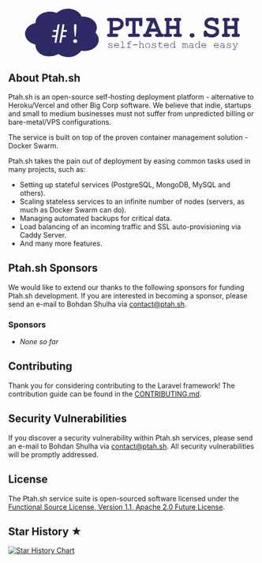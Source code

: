 <p align="center"><a href="https://ptah.sh" target="_blank"><svg width="435.54727" viewBox="0 0 326.66045 73.612935" height="98.150581" preserveAspectRatio="xMidYMid" id="svg96" xmlns="http://www.w3.org/2000/svg" class="mb-8" xmlns:svg="http://www.w3.org/2000/svg"><defs id="defs3"><clipPath id="abc55ae4a8"><path d="M 0.25,5.222656 H 112.67969 V 78.835938 H 0.25 Z m 0,0" clip-rule="nonzero" id="path2"></path></clipPath><clipPath id="3575eb23c2"><path d="m 63.9375,5.222656 c 1.230469,0 2.46875,0 3.695312,0 9.792969,1.230469 15.910157,5.324219 18.695313,12.019532 16.320315,-0.890626 28.187505,11.769531 20.957035,24.199218 2.40625,2.609375 4.41015,5.53125 5.13672,9.453125 0,1.121094 0,2.242188 0,3.363281 -2.16016,9.980469 -11.45313,16.722657 -26.707036,14.90625 -3.921875,5.125 -10.90625,10.257813 -21.773438,9.617188 -5.617187,-0.335938 -9.523437,-2.285156 -12.945312,-4.652344 -3.605469,1.96875 -7.507813,3.511719 -13.148438,3.527344 C 24.804688,77.6875 16.078125,70.105469 15.863281,59.710938 7.476562,57.277344 1.796875,52.738281 0.25,44.96875 c 0,-1.125 0,-2.25 0,-3.367188 C 1.957031,33.902344 7.328125,29.066406 16.273438,27.019531 15.734375,14.03125 33.625,5.917969 48.324219,11.636719 51.820312,8.808594 56.773438,5.722656 63.9375,5.222656 Z m 0,0" clip-rule="nonzero" id="path3"></path></clipPath></defs><g clip-path="url(#abc55ae4a8)" id="g6" style="fill: rgb(46, 42, 104); fill-opacity: 1;" transform="translate(-0.25048828,-5.2226563)"><g clip-path="url(#3575eb23c2)" id="g5" style="fill: rgb(46, 42, 104); fill-opacity: 1;"><path id="path5" style="display: inline; fill: rgb(46, 42, 104); fill-opacity: 1;" d="M 0.25048828,5.2221679 V 78.836425 H 112.39453 V 5.2221679 Z M 49.895508,29.094726 h 2.90625 l -4.905762,27.890625 h -2.922363 l 1.516113,-8.625 h -5.266113 v -2.641113 h 5.749511 l 0.922852,-5.358398 h -5.235352 v -2.625 h 5.71875 z m 7.343261,0 h 2.922363 l -1.516113,8.641114 h 5.266113 v 2.625 h -5.749511 l -0.922852,5.358398 h 5.235352 v 2.641113 h -5.704102 l -1.530762,8.625 h -2.906249 z m 17.541504,0 h 3.515625 v 8.109375 l -1.125,10.469239 H 75.88916 L 74.780273,37.204101 Z m 1.749023,22.734375 c 1.093749,0 1.859376,0.229981 2.296875,0.687012 0.4375,0.449219 0.65625,1.024415 0.65625,1.719727 v 0.717773 c 0,0.687499 -0.21875,1.262696 -0.65625,1.719727 -0.437499,0.445311 -1.203126,0.670898 -2.296875,0.670898 -1.093748,0 -1.859375,-0.225587 -2.296875,-0.670898 -0.437499,-0.457031 -0.65625,-1.032228 -0.65625,-1.719727 V 54.23584 c 0,-0.695312 0.218751,-1.270508 0.65625,-1.719727 0.4375,-0.457031 1.203127,-0.687012 2.296875,-0.687012 z"></path></g></g><g fill="#2e2a68" fill-opacity="1" id="g9" transform="translate(-0.25048828,-5.2226563)"><g transform="translate(121.81982,48.254532)" id="g8"><g id="g7"><path d="m 28.375,-19.65625 c 0,1.667969 -0.476562,3.246094 -1.421875,4.734375 -0.949219,1.492187 -2.304687,2.695313 -4.0625,3.609375 -1.761719,0.90625 -3.789063,1.359375 -6.078125,1.359375 H 11.953125 V -4.90625 H 17.5 c 0.882812,0 1.550781,0.246094 2,0.734375 0.457031,0.492187 0.6875,1.0625 0.6875,1.71875 0,0.554687 -0.214844,1.101563 -0.640625,1.640625 C 19.128906,-0.269531 18.476562,0 17.59375,0 H 5.640625 C 4.753906,0 4.097656,-0.25 3.671875,-0.75 3.242188,-1.257812 3.03125,-1.828125 3.03125,-2.453125 c 0,-0.613281 0.210938,-1.175781 0.640625,-1.6875 C 4.097656,-4.648438 4.738281,-4.90625 5.59375,-4.90625 H 7.0625 v -19.203125 h -1.375 c -0.886719,0 -1.554688,-0.242187 -2,-0.734375 -0.4375,-0.5 -0.65625,-1.085938 -0.65625,-1.765625 0,-0.59375 0.203125,-1.140625 0.609375,-1.640625 0.414063,-0.507812 1.097656,-0.765625 2.046875,-0.765625 h 12.109375 c 1.863281,0 3.601563,0.375 5.21875,1.125 1.613281,0.75 2.910156,1.828125 3.890625,3.234375 0.976562,1.40625 1.46875,3.074219 1.46875,5 z m -4.890625,-0.140625 c 0,-1.34375 -0.574219,-2.394531 -1.71875,-3.15625 -1.148437,-0.769531 -2.46875,-1.15625 -3.96875,-1.15625 h -5.84375 v 9.25 h 4.71875 c 1.789063,0 3.375,-0.445313 4.75,-1.34375 1.375,-0.894531 2.0625,-2.09375 2.0625,-3.59375 z m 0,0" id="path6"></path></g></g></g><g fill="#2e2a68" fill-opacity="1" id="g12" transform="translate(-0.25048828,-5.2226563)"><g transform="translate(151.22303,48.254532)" id="g11"><g id="g10"><path d="m 27.34375,-19.109375 c 0,1.179687 -0.273438,1.964844 -0.8125,2.359375 -0.53125,0.386719 -1.074219,0.578125 -1.625,0.578125 -0.429688,0 -0.824219,-0.101563 -1.1875,-0.3125 -0.355469,-0.21875 -0.632812,-0.488281 -0.828125,-0.8125 l -0.04687,-0.04687 c -0.261719,-0.363281 -0.390625,-0.988281 -0.390625,-1.875 v -4.890625 h -5.34375 v 19.20312 h 3.53125 c 0.875,0 1.507813,0.117188 1.90625,0.34375 l 0.04687,0.046875 c 0.195312,0.136719 0.425781,0.402344 0.6875,0.796875 0.257812,0.386719 0.390625,0.808594 0.390625,1.265625 0,0.59375 -0.203125,1.152344 -0.609375,1.671875 C 22.65625,-0.257812 21.878906,0 20.734375,0 H 8.625 C 7.476562,0 6.691406,-0.242188 6.265625,-0.734375 c -0.417969,-0.488281 -0.625,-1.0625 -0.625,-1.71875 0,-0.613281 0.203125,-1.175781 0.609375,-1.6875 0.40625,-0.507813 1.179688,-0.765625 2.328125,-0.765625 h 3.625 v -19.203125 h -5.34375 v 4.890625 c 0,0.886719 -0.117187,1.527344 -0.34375,1.921875 L 6.46875,-17.25 c -0.125,0.199219 -0.386719,0.429688 -0.78125,0.6875 -0.398438,0.261719 -0.824219,0.390625 -1.28125,0.390625 -0.585938,0 -1.140625,-0.203125 -1.671875,-0.609375 -0.523437,-0.414062 -0.78125,-1.210938 -0.78125,-2.390625 v -9.84375 H 27.34375 Z m 0,0" id="path9"></path></g></g></g><g fill="#2e2a68" fill-opacity="1" id="g15" transform="translate(-0.25048828,-5.2226563)"><g transform="translate(180.62623,48.254532)" id="g14"><g id="g13"><path d="m 27.25,-4.90625 h 0.546875 c 1.007813,0 1.734375,0.246094 2.171875,0.734375 0.445312,0.492187 0.671875,1.0625 0.671875,1.71875 0,0.523437 -0.199219,1.0625 -0.59375,1.625 C 29.648438,-0.273438 28.976562,0 28.03125,0 H 20.1875 C 19.207031,0 18.515625,-0.269531 18.109375,-0.8125 17.703125,-1.351562 17.5,-1.898438 17.5,-2.453125 c 0,-0.519531 0.1875,-1.054687 0.5625,-1.609375 0.375,-0.5625 1.082031,-0.84375 2.125,-0.84375 h 1.765625 L 20.78125,-7.890625 H 8.875 L 7.703125,-4.90625 H 9.5625 c 0.6875,0 1.289062,0.210938 1.8125,0.625 0.519531,0.40625 0.78125,1.015625 0.78125,1.828125 0,0.523437 -0.199219,1.0625 -0.59375,1.625 C 11.175781,-0.273438 10.523438,0 9.609375,0 H 1.5625 c -0.875,0 -1.515625,-0.25 -1.921875,-0.75 -0.414063,-0.507812 -0.625,-1.078125 -0.625,-1.703125 0,-0.8125 0.265625,-1.421875 0.796875,-1.828125 0.519531,-0.414062 1.101562,-0.625 1.75,-0.625 h 0.84375 l 7.6875,-19.203125 h -3.8125 c -0.792969,0 -1.433594,-0.21875 -1.921875,-0.65625 C 3.867188,-25.210938 3.625,-25.8125 3.625,-26.5625 c 0,-0.5625 0.203125,-1.109375 0.609375,-1.640625 0.414063,-0.539063 1.097656,-0.8125 2.046875,-0.8125 H 17.5 Z m -16.421875,-7.890625 h 7.9375 L 14.796875,-22.5 Z m 0,0" id="path12"></path></g></g></g><g fill="#2e2a68" fill-opacity="1" id="g18" transform="translate(-0.25048828,-5.2226563)"><g transform="translate(210.02944,48.254532)" id="g17"><g id="g16"><path d="m 13.71875,-26.5625 c 0,0.585938 -0.214844,1.140625 -0.640625,1.671875 -0.417969,0.523437 -1.101563,0.78125 -2.046875,0.78125 H 9.703125 v 7.203125 H 20.1875 v -7.203125 h -1.421875 c -0.980469,0 -1.667969,-0.285156 -2.0625,-0.859375 -0.386719,-0.570312 -0.578125,-1.101562 -0.578125,-1.59375 0,-0.5625 0.191406,-1.109375 0.578125,-1.640625 0.394531,-0.539063 1.066406,-0.8125 2.015625,-0.8125 H 25 c 0.882812,0 1.550781,0.246094 2,0.734375 0.457031,0.492188 0.6875,1.0625 0.6875,1.71875 0,0.6875 -0.21875,1.25 -0.65625,1.6875 -0.4375,0.4375 -1.085938,0.695312 -1.9375,0.765625 V -4.90625 h 0.9375 c 0.78125,0 1.414062,0.226562 1.90625,0.671875 0.488281,0.4375 0.734375,1.03125 0.734375,1.78125 0,0.554687 -0.199219,1.101563 -0.59375,1.640625 C 27.691406,-0.269531 27.054688,0 26.171875,0 h -7.40625 c -0.949219,0 -1.625,-0.269531 -2.03125,-0.8125 C 16.328125,-1.351562 16.125,-1.898438 16.125,-2.453125 c 0,-0.8125 0.257812,-1.421875 0.78125,-1.828125 0.519531,-0.414062 1.125,-0.625 1.8125,-0.625 h 1.46875 v -7.109375 H 9.703125 v 7.109375 h 1.328125 c 0.914062,0 1.59375,0.246094 2.03125,0.734375 0.4375,0.492187 0.65625,1.0625 0.65625,1.71875 0,0.523437 -0.203125,1.0625 -0.609375,1.625 C 12.703125,-0.273438 12.039062,0 11.125,0 h -7.25 c -0.855469,0 -1.523438,-0.234375 -2,-0.703125 -0.46875,-0.476563 -0.703125,-1.0625 -0.703125,-1.75 0,-0.71875 0.242187,-1.304687 0.734375,-1.765625 0.488281,-0.457031 1.113281,-0.6875 1.875,-0.6875 H 4.796875 V -24.109375 C 3.066406,-24.304688 2.203125,-25.125 2.203125,-26.5625 c 0,-0.59375 0.203125,-1.148438 0.609375,-1.671875 0.414062,-0.519531 1.097656,-0.78125 2.046875,-0.78125 h 6.125 c 0.84375,0 1.507813,0.226563 2,0.671875 0.488281,0.4375 0.734375,1.03125 0.734375,1.78125 z m 0,0" id="path15"></path></g></g></g><g fill="#2e2a68" fill-opacity="1" id="g21" transform="translate(-0.25048828,-5.2226563)"><g transform="translate(239.43265,48.254532)" id="g20"><g id="g19"><path d="m 14.859375,-5.734375 c 2.25,0 3.472656,1.09375 3.671875,3.28125 -0.105469,1.054687 -0.445312,1.855469 -1.015625,2.40625 -0.5625,0.550781 -1.449219,0.828125 -2.65625,0.828125 -1.117187,0 -2.011719,-0.292969 -2.6875,-0.875 -0.667969,-0.59375 -1,-1.378906 -1,-2.359375 0,-1.007813 0.332031,-1.804687 1,-2.390625 0.675781,-0.59375 1.570313,-0.890625 2.6875,-0.890625 z m 0,0" id="path18"></path></g></g></g><g fill="#2e2a68" fill-opacity="1" id="g24" transform="translate(-0.25048828,-5.2226563)"><g transform="translate(268.83586,48.254532)" id="g23"><g id="g22"><path d="m 14.703125,-29.75 c 2.519531,0 4.660156,0.574219 6.421875,1.71875 0.394531,-0.363281 0.722656,-0.609375 0.984375,-0.734375 0.257813,-0.132813 0.566406,-0.203125 0.921875,-0.203125 0.65625,0 1.226562,0.214844 1.71875,0.640625 0.488281,0.429687 0.734375,1.0625 0.734375,1.90625 v 4.703125 c 0,0.59375 -0.03125,1.015625 -0.09375,1.265625 -0.0625,0.242187 -0.179687,0.460937 -0.34375,0.65625 -0.523437,0.6875 -1.171875,1.03125 -1.953125,1.03125 -0.65625,0 -1.214844,-0.203125 -1.671875,-0.609375 -0.460937,-0.414062 -0.703125,-0.953125 -0.734375,-1.609375 -0.199219,-1.269531 -0.882812,-2.226563 -2.046875,-2.875 -1.15625,-0.65625 -2.453125,-0.984375 -3.890625,-0.984375 -1.5625,0 -2.914062,0.375 -4.046875,1.125 -1.125,0.75 -1.6875,1.648438 -1.6875,2.6875 0,1.835938 1.472656,3.042969 4.421875,3.625 l 1.90625,0.390625 c 2.25,0.460937 4.078125,0.917969 5.484375,1.375 1.40625,0.460937 2.710937,1.304687 3.921875,2.53125 1.207031,1.21875 1.8125,2.945313 1.8125,5.171875 0,1.960938 -0.574219,3.59375 -1.71875,4.90625 -1.136719,1.304688 -2.574219,2.257812 -4.3125,2.859375 -1.730469,0.601563 -3.460938,0.90625 -5.1875,0.90625 -2.75,0 -5.320312,-0.6523438 -7.703125,-1.953125 C 7.285156,-0.800781 6.96875,-0.5 6.6875,-0.3125 6.414062,-0.132812 6.066406,-0.046875 5.640625,-0.046875 5.046875,-0.046875 4.476562,-0.25 3.9375,-0.65625 3.40625,-1.070312 3.140625,-1.753906 3.140625,-2.703125 V -7.25 c 0,-0.945312 0.265625,-1.625 0.796875,-2.03125 0.539062,-0.414062 1.109375,-0.625 1.703125,-0.625 0.78125,0 1.347656,0.226562 1.703125,0.671875 0.363281,0.4375 0.578125,0.902344 0.640625,1.390625 0.132813,0.78125 0.601563,1.453125 1.40625,2.015625 0.800781,0.554687 1.722656,0.96875 2.765625,1.25 1.039062,0.273437 1.972656,0.40625 2.796875,0.40625 0.84375,0 1.785156,-0.128906 2.828125,-0.390625 1.050781,-0.257812 1.960938,-0.679688 2.734375,-1.265625 0.769531,-0.59375 1.15625,-1.328125 1.15625,-2.203125 0,-0.914062 -0.382813,-1.644531 -1.140625,-2.1875 -0.75,-0.539062 -1.609375,-0.929688 -2.578125,-1.171875 -0.960937,-0.25 -2.257813,-0.503906 -3.890625,-0.765625 -3.136719,-0.519531 -5.578125,-1.503906 -7.328125,-2.953125 -1.742187,-1.457031 -2.609375,-3.394531 -2.609375,-5.8125 0,-1.601563 0.460938,-3.082031 1.390625,-4.4375 0.925781,-1.363281 2.195313,-2.4375 3.8125,-3.21875 1.625,-0.78125 3.414063,-1.171875 5.375,-1.171875 z m 0,0" id="path21"></path></g></g></g><g fill="#2e2a68" fill-opacity="1" id="g27" transform="translate(-0.25048828,-5.2226563)"><g transform="translate(298.23907,48.254532)" id="g26"><g id="g25"><path d="m 13.71875,-26.5625 c 0,0.585938 -0.214844,1.140625 -0.640625,1.671875 -0.417969,0.523437 -1.101563,0.78125 -2.046875,0.78125 H 9.703125 v 7.203125 H 20.1875 v -7.203125 h -1.421875 c -0.980469,0 -1.667969,-0.285156 -2.0625,-0.859375 -0.386719,-0.570312 -0.578125,-1.101562 -0.578125,-1.59375 0,-0.5625 0.191406,-1.109375 0.578125,-1.640625 0.394531,-0.539063 1.066406,-0.8125 2.015625,-0.8125 H 25 c 0.882812,0 1.550781,0.246094 2,0.734375 0.457031,0.492188 0.6875,1.0625 0.6875,1.71875 0,0.6875 -0.21875,1.25 -0.65625,1.6875 -0.4375,0.4375 -1.085938,0.695312 -1.9375,0.765625 V -4.90625 h 0.9375 c 0.78125,0 1.414062,0.226562 1.90625,0.671875 0.488281,0.4375 0.734375,1.03125 0.734375,1.78125 0,0.554687 -0.199219,1.101563 -0.59375,1.640625 C 27.691406,-0.269531 27.054688,0 26.171875,0 h -7.40625 c -0.949219,0 -1.625,-0.269531 -2.03125,-0.8125 C 16.328125,-1.351562 16.125,-1.898438 16.125,-2.453125 c 0,-0.8125 0.257812,-1.421875 0.78125,-1.828125 0.519531,-0.414062 1.125,-0.625 1.8125,-0.625 h 1.46875 v -7.109375 H 9.703125 v 7.109375 h 1.328125 c 0.914062,0 1.59375,0.246094 2.03125,0.734375 0.4375,0.492187 0.65625,1.0625 0.65625,1.71875 0,0.523437 -0.203125,1.0625 -0.609375,1.625 C 12.703125,-0.273438 12.039062,0 11.125,0 h -7.25 c -0.855469,0 -1.523438,-0.234375 -2,-0.703125 -0.46875,-0.476563 -0.703125,-1.0625 -0.703125,-1.75 0,-0.71875 0.242187,-1.304687 0.734375,-1.765625 0.488281,-0.457031 1.113281,-0.6875 1.875,-0.6875 H 4.796875 V -24.109375 C 3.066406,-24.304688 2.203125,-25.125 2.203125,-26.5625 c 0,-0.59375 0.203125,-1.148438 0.609375,-1.671875 0.414062,-0.519531 1.097656,-0.78125 2.046875,-0.78125 h 6.125 c 0.84375,0 1.507813,0.226563 2,0.671875 0.488281,0.4375 0.734375,1.03125 0.734375,1.78125 z m 0,0" id="path24"></path></g></g></g><g fill="#2e2a68" fill-opacity="1" id="g30" transform="translate(-0.25048828,-5.2226563)"><g transform="translate(125.17347,64.613216)" id="g29"><g id="g28"><path d="m 4.734375,-6.90625 c 0.90625,0 1.632813,0.214844 2.1875,0.640625 0,-0.28125 0.113281,-0.421875 0.34375,-0.421875 0.101563,0 0.179687,0.042969 0.234375,0.125 0.050781,0.074219 0.078125,0.167969 0.078125,0.28125 v 1.171875 c 0,0.125 -0.027344,0.226563 -0.078125,0.296875 -0.054688,0.074219 -0.132812,0.109375 -0.234375,0.109375 -0.210937,0 -0.324219,-0.113281 -0.34375,-0.34375 -0.03125,-0.363281 -0.246094,-0.65625 -0.640625,-0.875 -0.398438,-0.226563 -0.902344,-0.34375 -1.515625,-0.34375 -0.617187,0 -1.125,0.117187 -1.53125,0.34375 -0.40625,0.230469 -0.609375,0.511719 -0.609375,0.84375 0,0.273437 0.140625,0.507813 0.421875,0.703125 0.289063,0.1875 0.640625,0.304688 1.046875,0.34375 L 5,-3.9375 c 1.164062,0.15625 1.941406,0.421875 2.328125,0.796875 0.394531,0.375 0.59375,0.804687 0.59375,1.28125 0,0.40625 -0.136719,0.773437 -0.40625,1.09375 -0.261719,0.324219 -0.632813,0.574219 -1.109375,0.75 C 5.9375,0.160156 5.398438,0.25 4.796875,0.25 c -1.011719,0 -1.84375,-0.25390625 -2.5,-0.765625 v 0.09375 C 2.296875,-0.140625 2.179688,0 1.953125,0 1.734375,0 1.625,-0.132812 1.625,-0.40625 v -1.390625 c 0,-0.269531 0.109375,-0.40625 0.328125,-0.40625 0.226563,0 0.34375,0.152344 0.34375,0.453125 0,0.375 0.238281,0.699219 0.71875,0.96875 0.488281,0.261719 1.078125,0.390625 1.765625,0.390625 0.707031,0 1.300781,-0.140625 1.78125,-0.421875 0.476562,-0.28125 0.71875,-0.628906 0.71875,-1.046875 0,-0.34375 -0.199219,-0.65625 -0.59375,-0.9375 C 6.300781,-3.078125 5.664062,-3.253906 4.78125,-3.328125 3.894531,-3.410156 3.289062,-3.53125 2.96875,-3.6875 2.664062,-3.820312 2.421875,-4.015625 2.234375,-4.265625 c -0.1875,-0.257813 -0.28125,-0.539063 -0.28125,-0.84375 0,-0.34375 0.117187,-0.648437 0.359375,-0.921875 0.238281,-0.28125 0.566406,-0.492188 0.984375,-0.640625 0.425781,-0.15625 0.90625,-0.234375 1.4375,-0.234375 z m 0,0" id="path27"></path></g></g></g><g fill="#2e2a68" fill-opacity="1" id="g33" transform="translate(-0.25048828,-5.2226563)"><g transform="translate(134.65553,64.613216)" id="g32"><g id="g31"><path d="m 4.671875,-6.90625 c 0.6875,0 1.3125,0.15625 1.875,0.46875 0.5625,0.3125 0.988281,0.742188 1.28125,1.28125 0.300781,0.542969 0.453125,1.199219 0.453125,1.96875 H 1.671875 c 0.113281,0.84375 0.460937,1.523438 1.046875,2.03125 0.59375,0.511719 1.328125,0.765625 2.203125,0.765625 0.476563,0 0.972656,-0.078125 1.484375,-0.234375 C 6.925781,-0.789062 7.363281,-1 7.71875,-1.25 7.8125,-1.332031 7.90625,-1.375 8,-1.375 c 0.082031,0 0.148438,0.03125 0.203125,0.09375 0.0625,0.0625 0.09375,0.136719 0.09375,0.21875 0,0.167969 -0.171875,0.355469 -0.515625,0.5625 C 7.445312,-0.289062 7.015625,-0.113281 6.484375,0.03125 5.953125,0.175781 5.429688,0.25 4.921875,0.25 c -0.71875,0 -1.375,-0.1640625 -1.96875,-0.484375 -0.59375,-0.332031 -1.0625,-0.785156 -1.40625,-1.359375 -0.34375,-0.570312 -0.515625,-1.203125 -0.515625,-1.890625 0,-0.625 0.160156,-1.195313 0.484375,-1.71875 0.320313,-0.53125 0.757813,-0.945313 1.3125,-1.25 0.550781,-0.300781 1.164063,-0.453125 1.84375,-0.453125 z m -3,3.0625 H 7.65625 C 7.53125,-4.550781 7.191406,-5.128906 6.640625,-5.578125 6.097656,-6.035156 5.4375,-6.265625 4.65625,-6.265625 c -0.761719,0 -1.414062,0.226563 -1.953125,0.671875 -0.542969,0.4375 -0.886719,1.023438 -1.03125,1.75 z m 0,0" id="path30"></path></g></g></g><g fill="#2e2a68" fill-opacity="1" id="g36" transform="translate(-0.25048828,-5.2226563)"><g transform="translate(144.1376,64.613216)" id="g35"><g id="g34"><path d="M 5.109375,-0.640625 H 7.6875 c 0.269531,0 0.40625,0.105469 0.40625,0.3125 C 8.09375,-0.109375 7.957031,0 7.6875,0 H 1.875 C 1.613281,0 1.484375,-0.109375 1.484375,-0.328125 c 0,-0.207031 0.128906,-0.3125 0.390625,-0.3125 H 4.453125 V -9.03125 H 2.5625 c -0.273438,0 -0.40625,-0.109375 -0.40625,-0.328125 0,-0.21875 0.132812,-0.328125 0.40625,-0.328125 h 2.546875 z m 0,0" id="path33"></path></g></g></g><g fill="#2e2a68" fill-opacity="1" id="g39" transform="translate(-0.25048828,-5.2226563)"><g transform="translate(153.61966,64.613216)" id="g38"><g id="g37"><path d="m 6.125,-9.6875 c 0.332031,0 0.703125,0.023438 1.109375,0.0625 0.40625,0.042969 0.75,0.089844 1.03125,0.140625 0.25,0.042969 0.375,0.152344 0.375,0.328125 0,0.085938 -0.03125,0.15625 -0.09375,0.21875 -0.0625,0.0625 -0.152344,0.09375 -0.265625,0.09375 -0.074219,0 -0.203125,-0.015625 -0.390625,-0.046875 C 7.828125,-8.898438 7.613281,-8.925781 7.25,-8.96875 6.894531,-9.007812 6.519531,-9.03125 6.125,-9.03125 c -0.574219,0 -1.015625,0.140625 -1.328125,0.421875 -0.304687,0.273437 -0.453125,0.574219 -0.453125,0.90625 V -6.6875 h 3.078125 c 0.257813,0 0.390625,0.109375 0.390625,0.328125 0,0.21875 -0.132812,0.328125 -0.390625,0.328125 H 4.34375 v 5.390625 h 2.875 c 0.28125,0 0.421875,0.105469 0.421875,0.3125 C 7.640625,-0.109375 7.5,0 7.21875,0 H 2.109375 C 1.828125,0 1.6875,-0.109375 1.6875,-0.328125 c 0,-0.207031 0.140625,-0.3125 0.421875,-0.3125 h 1.59375 V -6.03125 h -1.4375 c -0.28125,0 -0.421875,-0.109375 -0.421875,-0.328125 0,-0.21875 0.140625,-0.328125 0.421875,-0.328125 h 1.4375 v -1.03125 c 0,-0.332031 0.09375,-0.648438 0.28125,-0.953125 C 4.171875,-8.972656 4.445312,-9.21875 4.8125,-9.40625 5.175781,-9.59375 5.613281,-9.6875 6.125,-9.6875 Z m 0,0" id="path36"></path></g></g></g><g fill="#2e2a68" fill-opacity="1" id="g42" transform="translate(-0.25048828,-5.2226563)"><g transform="translate(163.10173,64.613216)" id="g41"><g id="g40"><path d="M 8.078125,-4 H 1.46875 v -0.9375 h 6.609375 z m 0,0" id="path39"></path></g></g></g><g fill="#2e2a68" fill-opacity="1" id="g45" transform="translate(-0.25048828,-5.2226563)"><g transform="translate(172.58379,64.613216)" id="g44"><g id="g43"><path d="m 2.640625,-5.703125 c 0.40625,-0.445313 0.796875,-0.757813 1.171875,-0.9375 0.382812,-0.1875 0.816406,-0.28125 1.296875,-0.28125 0.507813,0 0.953125,0.105469 1.328125,0.3125 0.382812,0.199219 0.675781,0.46875 0.875,0.8125 0.207031,0.34375 0.3125,0.703125 0.3125,1.078125 v 4.078125 h 0.75 c 0.28125,0 0.421875,0.105469 0.421875,0.3125 C 8.796875,-0.109375 8.65625,0 8.375,0 H 6.21875 C 5.9375,0 5.796875,-0.109375 5.796875,-0.328125 c 0,-0.207031 0.140625,-0.3125 0.421875,-0.3125 h 0.75 V -4.65625 c 0,-0.425781 -0.164062,-0.800781 -0.484375,-1.125 C 6.160156,-6.101562 5.6875,-6.265625 5.0625,-6.265625 c -0.324219,0 -0.601562,0.042969 -0.828125,0.125 -0.21875,0.085937 -0.40625,0.195313 -0.5625,0.328125 -0.148437,0.125 -0.335937,0.308594 -0.5625,0.546875 -0.09375,0.117187 -0.25,0.28125 -0.46875,0.5 v 4.125 h 0.78125 c 0.257813,0 0.390625,0.105469 0.390625,0.3125 C 3.8125,-0.109375 3.679688,0 3.421875,0 h -2.1875 C 0.972656,0 0.84375,-0.109375 0.84375,-0.328125 c 0,-0.207031 0.128906,-0.3125 0.390625,-0.3125 H 2 V -9.03125 H 1.09375 c -0.261719,0 -0.390625,-0.109375 -0.390625,-0.328125 0,-0.21875 0.128906,-0.328125 0.390625,-0.328125 h 1.546875 z m 0,0" id="path42"></path></g></g></g><g fill="#2e2a68" fill-opacity="1" id="g48" transform="translate(-0.25048828,-5.2226563)"><g transform="translate(182.06586,64.613216)" id="g47"><g id="g46"><path d="m 4.78125,-6.90625 c 0.644531,0 1.25,0.164062 1.8125,0.484375 0.5625,0.3125 1,0.746094 1.3125,1.296875 0.320312,0.542969 0.484375,1.136719 0.484375,1.78125 0,0.65625 -0.164063,1.261719 -0.484375,1.8125 -0.3125,0.542969 -0.75,0.976562 -1.3125,1.296875 C 6.03125,0.0859375 5.425781,0.25 4.78125,0.25 4.125,0.25 3.519531,0.0859375 2.96875,-0.234375 2.414062,-0.554688 1.972656,-0.988281 1.640625,-1.53125 1.316406,-2.082031 1.15625,-2.6875 1.15625,-3.34375 1.15625,-3.976562 1.316406,-4.570312 1.640625,-5.125 1.972656,-5.675781 2.414062,-6.109375 2.96875,-6.421875 3.519531,-6.742188 4.125,-6.90625 4.78125,-6.90625 Z m -2.984375,3.5625 c 0,0.542969 0.132813,1.039062 0.40625,1.484375 0.269531,0.449219 0.628906,0.808594 1.078125,1.078125 0.457031,0.261719 0.957031,0.390625 1.5,0.390625 0.53125,0 1.019531,-0.128906 1.46875,-0.390625 C 6.707031,-1.050781 7.070312,-1.410156 7.34375,-1.859375 7.613281,-2.304688 7.75,-2.800781 7.75,-3.34375 7.75,-3.851562 7.617188,-4.332031 7.359375,-4.78125 7.097656,-5.226562 6.738281,-5.585938 6.28125,-5.859375 5.832031,-6.128906 5.335938,-6.265625 4.796875,-6.265625 c -0.554687,0 -1.058594,0.136719 -1.515625,0.40625 -0.460938,0.261719 -0.824219,0.617187 -1.09375,1.0625 -0.261719,0.449219 -0.390625,0.933594 -0.390625,1.453125 z m 0,0" id="path45"></path></g></g></g><g fill="#2e2a68" fill-opacity="1" id="g51" transform="translate(-0.25048828,-5.2226563)"><g transform="translate(191.54792,64.613216)" id="g50"><g id="g49"><path d="m 4.734375,-6.90625 c 0.90625,0 1.632813,0.214844 2.1875,0.640625 0,-0.28125 0.113281,-0.421875 0.34375,-0.421875 0.101563,0 0.179687,0.042969 0.234375,0.125 0.050781,0.074219 0.078125,0.167969 0.078125,0.28125 v 1.171875 c 0,0.125 -0.027344,0.226563 -0.078125,0.296875 -0.054688,0.074219 -0.132812,0.109375 -0.234375,0.109375 -0.210937,0 -0.324219,-0.113281 -0.34375,-0.34375 -0.03125,-0.363281 -0.246094,-0.65625 -0.640625,-0.875 -0.398438,-0.226563 -0.902344,-0.34375 -1.515625,-0.34375 -0.617187,0 -1.125,0.117187 -1.53125,0.34375 -0.40625,0.230469 -0.609375,0.511719 -0.609375,0.84375 0,0.273437 0.140625,0.507813 0.421875,0.703125 0.289063,0.1875 0.640625,0.304688 1.046875,0.34375 L 5,-3.9375 c 1.164062,0.15625 1.941406,0.421875 2.328125,0.796875 0.394531,0.375 0.59375,0.804687 0.59375,1.28125 0,0.40625 -0.136719,0.773437 -0.40625,1.09375 -0.261719,0.324219 -0.632813,0.574219 -1.109375,0.75 C 5.9375,0.160156 5.398438,0.25 4.796875,0.25 c -1.011719,0 -1.84375,-0.25390625 -2.5,-0.765625 v 0.09375 C 2.296875,-0.140625 2.179688,0 1.953125,0 1.734375,0 1.625,-0.132812 1.625,-0.40625 v -1.390625 c 0,-0.269531 0.109375,-0.40625 0.328125,-0.40625 0.226563,0 0.34375,0.152344 0.34375,0.453125 0,0.375 0.238281,0.699219 0.71875,0.96875 0.488281,0.261719 1.078125,0.390625 1.765625,0.390625 0.707031,0 1.300781,-0.140625 1.78125,-0.421875 0.476562,-0.28125 0.71875,-0.628906 0.71875,-1.046875 0,-0.34375 -0.199219,-0.65625 -0.59375,-0.9375 C 6.300781,-3.078125 5.664062,-3.253906 4.78125,-3.328125 3.894531,-3.410156 3.289062,-3.53125 2.96875,-3.6875 2.664062,-3.820312 2.421875,-4.015625 2.234375,-4.265625 c -0.1875,-0.257813 -0.28125,-0.539063 -0.28125,-0.84375 0,-0.34375 0.117187,-0.648437 0.359375,-0.921875 0.238281,-0.28125 0.566406,-0.492188 0.984375,-0.640625 0.425781,-0.15625 0.90625,-0.234375 1.4375,-0.234375 z m 0,0" id="path48"></path></g></g></g><g fill="#2e2a68" fill-opacity="1" id="g54" transform="translate(-0.25048828,-5.2226563)"><g transform="translate(201.02999,64.613216)" id="g53"><g id="g52"><path d="m 3.59375,-9.03125 c 0.207031,0 0.3125,0.132812 0.3125,0.390625 V -6.6875 h 3.5625 c 0.269531,0 0.40625,0.109375 0.40625,0.328125 0,0.21875 -0.136719,0.328125 -0.40625,0.328125 h -3.5625 v 4.359375 c 0,0.324219 0.140625,0.621094 0.421875,0.890625 0.289063,0.261719 0.734375,0.390625 1.328125,0.390625 0.445312,0 0.921875,-0.0625 1.421875,-0.1875 0.507813,-0.125 0.90625,-0.273437 1.1875,-0.453125 0.132813,-0.070312 0.222656,-0.109375 0.265625,-0.109375 0.09375,0 0.171875,0.039063 0.234375,0.109375 0.0625,0.0625 0.09375,0.136719 0.09375,0.21875 0,0.167969 -0.183594,0.335938 -0.546875,0.5 C 7.957031,-0.15625 7.523438,-0.0234375 7.015625,0.078125 6.515625,0.191406 6.0625,0.25 5.65625,0.25 5.132812,0.25 4.691406,0.160156 4.328125,-0.015625 c -0.355469,-0.1875 -0.625,-0.425781 -0.8125,-0.71875 C 3.335938,-1.023438 3.25,-1.332031 3.25,-1.65625 v -4.375 H 2.046875 C 1.765625,-6.03125 1.625,-6.140625 1.625,-6.359375 1.625,-6.578125 1.765625,-6.6875 2.046875,-6.6875 H 3.25 v -1.953125 c 0,-0.257813 0.113281,-0.390625 0.34375,-0.390625 z m 0,0" id="path51"></path></g></g></g><g fill="#2e2a68" fill-opacity="1" id="g57" transform="translate(-0.25048828,-5.2226563)"><g transform="translate(210.51205,64.613216)" id="g56"><g id="g55"><path d="m 4.671875,-6.90625 c 0.6875,0 1.3125,0.15625 1.875,0.46875 0.5625,0.3125 0.988281,0.742188 1.28125,1.28125 0.300781,0.542969 0.453125,1.199219 0.453125,1.96875 H 1.671875 c 0.113281,0.84375 0.460937,1.523438 1.046875,2.03125 0.59375,0.511719 1.328125,0.765625 2.203125,0.765625 0.476563,0 0.972656,-0.078125 1.484375,-0.234375 C 6.925781,-0.789062 7.363281,-1 7.71875,-1.25 7.8125,-1.332031 7.90625,-1.375 8,-1.375 c 0.082031,0 0.148438,0.03125 0.203125,0.09375 0.0625,0.0625 0.09375,0.136719 0.09375,0.21875 0,0.167969 -0.171875,0.355469 -0.515625,0.5625 C 7.445312,-0.289062 7.015625,-0.113281 6.484375,0.03125 5.953125,0.175781 5.429688,0.25 4.921875,0.25 c -0.71875,0 -1.375,-0.1640625 -1.96875,-0.484375 -0.59375,-0.332031 -1.0625,-0.785156 -1.40625,-1.359375 -0.34375,-0.570312 -0.515625,-1.203125 -0.515625,-1.890625 0,-0.625 0.160156,-1.195313 0.484375,-1.71875 0.320313,-0.53125 0.757813,-0.945313 1.3125,-1.25 0.550781,-0.300781 1.164063,-0.453125 1.84375,-0.453125 z m -3,3.0625 H 7.65625 C 7.53125,-4.550781 7.191406,-5.128906 6.640625,-5.578125 6.097656,-6.035156 5.4375,-6.265625 4.65625,-6.265625 c -0.761719,0 -1.414062,0.226563 -1.953125,0.671875 -0.542969,0.4375 -0.886719,1.023438 -1.03125,1.75 z m 0,0" id="path54"></path></g></g></g><g fill="#2e2a68" fill-opacity="1" id="g60" transform="translate(-0.25048828,-5.2226563)"><g transform="translate(219.99412,64.613216)" id="g59"><g id="g58"><path d="m 7.953125,-0.640625 h 0.90625 c 0.257813,0 0.390625,0.105469 0.390625,0.3125 C 9.25,-0.109375 9.117188,0 8.859375,0 h -1.5625 L 7.3125,-1.25 7.28125,-1.28125 C 6.539062,-0.257812 5.585938,0.25 4.421875,0.25 3.816406,0.25 3.25,0.0859375 2.71875,-0.234375 2.1875,-0.554688 1.765625,-0.992188 1.453125,-1.546875 1.148438,-2.097656 1,-2.695312 1,-3.34375 1,-3.976562 1.148438,-4.570312 1.453125,-5.125 1.765625,-5.675781 2.1875,-6.109375 2.71875,-6.421875 3.25,-6.742188 3.820312,-6.90625 4.4375,-6.90625 c 0.695312,0 1.289062,0.179688 1.78125,0.53125 0.5,0.34375 0.851562,0.679688 1.0625,1 L 7.3125,-5.40625 7.296875,-9.03125 H 6.40625 C 6.132812,-9.03125 6,-9.140625 6,-9.359375 6,-9.578125 6.132812,-9.6875 6.40625,-9.6875 H 7.953125 Z M 1.65625,-3.34375 c 0,0.542969 0.125,1.039062 0.375,1.484375 0.257812,0.449219 0.601562,0.808594 1.03125,1.078125 0.4375,0.261719 0.90625,0.390625 1.40625,0.390625 0.519531,0 0.992188,-0.128906 1.421875,-0.390625 0.425781,-0.269531 0.765625,-0.628906 1.015625,-1.078125 0.257812,-0.445313 0.390625,-0.941406 0.390625,-1.484375 0,-0.519531 -0.125,-1.003906 -0.375,-1.453125 -0.25,-0.445313 -0.59375,-0.800781 -1.03125,-1.0625 -0.429687,-0.269531 -0.90625,-0.40625 -1.4375,-0.40625 -0.511719,0 -0.980469,0.136719 -1.40625,0.40625 -0.429687,0.273437 -0.765625,0.632813 -1.015625,1.078125 -0.25,0.449219 -0.375,0.929688 -0.375,1.4375 z m 0,0" id="path57"></path></g></g></g><g fill="#2e2a68" fill-opacity="1" id="g66" transform="translate(-0.25048828,-5.2226563)"><g transform="translate(238.95825,64.613216)" id="g65"><g id="g64"><path d="m 3.484375,-6.90625 c 0.644531,0 1.148437,0.355469 1.515625,1.0625 0.257812,-0.320312 0.53125,-0.578125 0.8125,-0.765625 0.289062,-0.195313 0.609375,-0.296875 0.953125,-0.296875 0.3125,0 0.59375,0.085938 0.84375,0.25 0.257813,0.167969 0.457031,0.386719 0.59375,0.65625 0.144531,0.261719 0.21875,0.527344 0.21875,0.796875 v 4.5625 H 9.03125 c 0.25,0 0.375,0.105469 0.375,0.3125 C 9.40625,-0.109375 9.273438,0 9.015625,0 H 7.78125 V -5.15625 C 7.78125,-5.4375 7.6875,-5.691406 7.5,-5.921875 7.3125,-6.148438 7.070312,-6.265625 6.78125,-6.265625 c -0.28125,0 -0.554688,0.105469 -0.8125,0.3125 -0.261719,0.210937 -0.539062,0.542969 -0.828125,1 v 4.3125 H 5.71875 c 0.269531,0 0.40625,0.105469 0.40625,0.3125 C 6.125,-0.109375 5.984375,0 5.703125,0 h -1.21875 v -5.109375 c 0,-0.28125 -0.09375,-0.539063 -0.28125,-0.78125 -0.1875,-0.25 -0.421875,-0.375 -0.703125,-0.375 -0.25,0 -0.511719,0.09375 -0.78125,0.28125 -0.261719,0.1875 -0.5625,0.53125 -0.90625,1.03125 v 4.3125 h 0.609375 c 0.25,0 0.375,0.105469 0.375,0.3125 C 2.796875,-0.109375 2.664062,0 2.40625,0 H 0.59375 C 0.320312,0 0.1875,-0.109375 0.1875,-0.328125 c 0,-0.207031 0.128906,-0.3125 0.390625,-0.3125 h 0.59375 V -6.03125 h -0.59375 c -0.125,0 -0.226563,-0.023438 -0.296875,-0.078125 -0.0625,-0.0625 -0.09375,-0.144531 -0.09375,-0.25 0,-0.21875 0.132812,-0.328125 0.40625,-0.328125 H 1.8125 v 0.65625 c 0.289062,-0.3125 0.566406,-0.535156 0.828125,-0.671875 0.269531,-0.132813 0.550781,-0.203125 0.84375,-0.203125 z m 0,0" id="path63"></path></g></g></g><g fill="#2e2a68" fill-opacity="1" id="g69" transform="translate(-0.25048828,-5.2226563)"><g transform="translate(248.44031,64.613216)" id="g68"><g id="g67"><path d="m 2.375,-6.453125 c 0.53125,-0.15625 0.96875,-0.269531 1.3125,-0.34375 0.351562,-0.070313 0.691406,-0.109375 1.015625,-0.109375 0.53125,0 0.992187,0.09375 1.390625,0.28125 0.394531,0.179688 0.691406,0.417969 0.890625,0.71875 0.207031,0.292969 0.3125,0.601562 0.3125,0.921875 v 4.34375 H 8.1875 c 0.28125,0 0.421875,0.105469 0.421875,0.3125 C 8.609375,-0.109375 8.46875,0 8.1875,0 H 6.640625 V -0.9375 C 5.703125,-0.144531 4.695312,0.25 3.625,0.25 2.882812,0.25 2.285156,0.0625 1.828125,-0.3125 1.367188,-0.6875 1.140625,-1.175781 1.140625,-1.78125 1.140625,-2.238281 1.28125,-2.644531 1.5625,-3 1.851562,-3.351562 2.253906,-3.628906 2.765625,-3.828125 3.273438,-4.023438 3.863281,-4.125 4.53125,-4.125 c 0.625,0 1.328125,0.078125 2.109375,0.234375 v -1.09375 c 0,-0.320313 -0.171875,-0.613281 -0.515625,-0.875 -0.335938,-0.269531 -0.820312,-0.40625 -1.453125,-0.40625 -0.46875,0 -1.164063,0.148437 -2.078125,0.4375 -0.042969,0.011719 -0.101562,0.03125 -0.171875,0.0625 -0.074219,0.023437 -0.136719,0.03125 -0.1875,0.03125 -0.085937,0 -0.15625,-0.03125 -0.21875,-0.09375 -0.0625,-0.0625 -0.09375,-0.144531 -0.09375,-0.25 0,-0.09375 0.035156,-0.164063 0.109375,-0.21875 0.070312,-0.0625 0.1875,-0.113281 0.34375,-0.15625 z M 1.796875,-1.78125 c 0,0.40625 0.160156,0.742188 0.484375,1 0.320312,0.261719 0.757812,0.390625 1.3125,0.390625 0.570312,0 1.09375,-0.113281 1.5625,-0.34375 0.476562,-0.226563 0.972656,-0.582031 1.484375,-1.0625 V -3.21875 c -0.5625,-0.175781 -1.292969,-0.265625 -2.1875,-0.265625 -0.792969,0.023437 -1.433594,0.1875 -1.921875,0.5 -0.492188,0.3125 -0.734375,0.714844 -0.734375,1.203125 z m 0,0" id="path66"></path></g></g></g><g fill="#2e2a68" fill-opacity="1" id="g72" transform="translate(-0.25048828,-5.2226563)"><g transform="translate(257.92237,64.613216)" id="g71"><g id="g70"><path d="m 7.953125,-0.640625 h 0.90625 c 0.257813,0 0.390625,0.105469 0.390625,0.3125 C 9.25,-0.109375 9.117188,0 8.859375,0 h -1.5625 L 7.3125,-1.25 7.28125,-1.28125 C 6.539062,-0.257812 5.585938,0.25 4.421875,0.25 3.816406,0.25 3.25,0.0859375 2.71875,-0.234375 2.1875,-0.554688 1.765625,-0.992188 1.453125,-1.546875 1.148438,-2.097656 1,-2.695312 1,-3.34375 1,-3.976562 1.148438,-4.570312 1.453125,-5.125 1.765625,-5.675781 2.1875,-6.109375 2.71875,-6.421875 3.25,-6.742188 3.820312,-6.90625 4.4375,-6.90625 c 0.695312,0 1.289062,0.179688 1.78125,0.53125 0.5,0.34375 0.851562,0.679688 1.0625,1 L 7.3125,-5.40625 7.296875,-9.03125 H 6.40625 C 6.132812,-9.03125 6,-9.140625 6,-9.359375 6,-9.578125 6.132812,-9.6875 6.40625,-9.6875 H 7.953125 Z M 1.65625,-3.34375 c 0,0.542969 0.125,1.039062 0.375,1.484375 0.257812,0.449219 0.601562,0.808594 1.03125,1.078125 0.4375,0.261719 0.90625,0.390625 1.40625,0.390625 0.519531,0 0.992188,-0.128906 1.421875,-0.390625 0.425781,-0.269531 0.765625,-0.628906 1.015625,-1.078125 0.257812,-0.445313 0.390625,-0.941406 0.390625,-1.484375 0,-0.519531 -0.125,-1.003906 -0.375,-1.453125 -0.25,-0.445313 -0.59375,-0.800781 -1.03125,-1.0625 -0.429687,-0.269531 -0.90625,-0.40625 -1.4375,-0.40625 -0.511719,0 -0.980469,0.136719 -1.40625,0.40625 -0.429687,0.273437 -0.765625,0.632813 -1.015625,1.078125 -0.25,0.449219 -0.375,0.929688 -0.375,1.4375 z m 0,0" id="path69"></path></g></g></g><g fill="#2e2a68" fill-opacity="1" id="g75" transform="translate(-0.25048828,-5.2226563)"><g transform="translate(267.40444,64.613216)" id="g74"><g id="g73"><path d="m 4.671875,-6.90625 c 0.6875,0 1.3125,0.15625 1.875,0.46875 0.5625,0.3125 0.988281,0.742188 1.28125,1.28125 0.300781,0.542969 0.453125,1.199219 0.453125,1.96875 H 1.671875 c 0.113281,0.84375 0.460937,1.523438 1.046875,2.03125 0.59375,0.511719 1.328125,0.765625 2.203125,0.765625 0.476563,0 0.972656,-0.078125 1.484375,-0.234375 C 6.925781,-0.789062 7.363281,-1 7.71875,-1.25 7.8125,-1.332031 7.90625,-1.375 8,-1.375 c 0.082031,0 0.148438,0.03125 0.203125,0.09375 0.0625,0.0625 0.09375,0.136719 0.09375,0.21875 0,0.167969 -0.171875,0.355469 -0.515625,0.5625 C 7.445312,-0.289062 7.015625,-0.113281 6.484375,0.03125 5.953125,0.175781 5.429688,0.25 4.921875,0.25 c -0.71875,0 -1.375,-0.1640625 -1.96875,-0.484375 -0.59375,-0.332031 -1.0625,-0.785156 -1.40625,-1.359375 -0.34375,-0.570312 -0.515625,-1.203125 -0.515625,-1.890625 0,-0.625 0.160156,-1.195313 0.484375,-1.71875 0.320313,-0.53125 0.757813,-0.945313 1.3125,-1.25 0.550781,-0.300781 1.164063,-0.453125 1.84375,-0.453125 z m -3,3.0625 H 7.65625 C 7.53125,-4.550781 7.191406,-5.128906 6.640625,-5.578125 6.097656,-6.035156 5.4375,-6.265625 4.65625,-6.265625 c -0.761719,0 -1.414062,0.226563 -1.953125,0.671875 -0.542969,0.4375 -0.886719,1.023438 -1.03125,1.75 z m 0,0" id="path72"></path></g></g></g><g fill="#2e2a68" fill-opacity="1" id="g81" transform="translate(-0.25048828,-5.2226563)"><g transform="translate(286.36857,64.613216)" id="g80"><g id="g79"><path d="m 4.671875,-6.90625 c 0.6875,0 1.3125,0.15625 1.875,0.46875 0.5625,0.3125 0.988281,0.742188 1.28125,1.28125 0.300781,0.542969 0.453125,1.199219 0.453125,1.96875 H 1.671875 c 0.113281,0.84375 0.460937,1.523438 1.046875,2.03125 0.59375,0.511719 1.328125,0.765625 2.203125,0.765625 0.476563,0 0.972656,-0.078125 1.484375,-0.234375 C 6.925781,-0.789062 7.363281,-1 7.71875,-1.25 7.8125,-1.332031 7.90625,-1.375 8,-1.375 c 0.082031,0 0.148438,0.03125 0.203125,0.09375 0.0625,0.0625 0.09375,0.136719 0.09375,0.21875 0,0.167969 -0.171875,0.355469 -0.515625,0.5625 C 7.445312,-0.289062 7.015625,-0.113281 6.484375,0.03125 5.953125,0.175781 5.429688,0.25 4.921875,0.25 c -0.71875,0 -1.375,-0.1640625 -1.96875,-0.484375 -0.59375,-0.332031 -1.0625,-0.785156 -1.40625,-1.359375 -0.34375,-0.570312 -0.515625,-1.203125 -0.515625,-1.890625 0,-0.625 0.160156,-1.195313 0.484375,-1.71875 0.320313,-0.53125 0.757813,-0.945313 1.3125,-1.25 0.550781,-0.300781 1.164063,-0.453125 1.84375,-0.453125 z m -3,3.0625 H 7.65625 C 7.53125,-4.550781 7.191406,-5.128906 6.640625,-5.578125 6.097656,-6.035156 5.4375,-6.265625 4.65625,-6.265625 c -0.761719,0 -1.414062,0.226563 -1.953125,0.671875 -0.542969,0.4375 -0.886719,1.023438 -1.03125,1.75 z m 0,0" id="path78"></path></g></g></g><g fill="#2e2a68" fill-opacity="1" id="g84" transform="translate(-0.25048828,-5.2226563)"><g transform="translate(295.85063,64.613216)" id="g83"><g id="g82"><path d="m 2.375,-6.453125 c 0.53125,-0.15625 0.96875,-0.269531 1.3125,-0.34375 0.351562,-0.070313 0.691406,-0.109375 1.015625,-0.109375 0.53125,0 0.992187,0.09375 1.390625,0.28125 0.394531,0.179688 0.691406,0.417969 0.890625,0.71875 0.207031,0.292969 0.3125,0.601562 0.3125,0.921875 v 4.34375 H 8.1875 c 0.28125,0 0.421875,0.105469 0.421875,0.3125 C 8.609375,-0.109375 8.46875,0 8.1875,0 H 6.640625 V -0.9375 C 5.703125,-0.144531 4.695312,0.25 3.625,0.25 2.882812,0.25 2.285156,0.0625 1.828125,-0.3125 1.367188,-0.6875 1.140625,-1.175781 1.140625,-1.78125 1.140625,-2.238281 1.28125,-2.644531 1.5625,-3 1.851562,-3.351562 2.253906,-3.628906 2.765625,-3.828125 3.273438,-4.023438 3.863281,-4.125 4.53125,-4.125 c 0.625,0 1.328125,0.078125 2.109375,0.234375 v -1.09375 c 0,-0.320313 -0.171875,-0.613281 -0.515625,-0.875 -0.335938,-0.269531 -0.820312,-0.40625 -1.453125,-0.40625 -0.46875,0 -1.164063,0.148437 -2.078125,0.4375 -0.042969,0.011719 -0.101562,0.03125 -0.171875,0.0625 -0.074219,0.023437 -0.136719,0.03125 -0.1875,0.03125 -0.085937,0 -0.15625,-0.03125 -0.21875,-0.09375 -0.0625,-0.0625 -0.09375,-0.144531 -0.09375,-0.25 0,-0.09375 0.035156,-0.164063 0.109375,-0.21875 0.070312,-0.0625 0.1875,-0.113281 0.34375,-0.15625 z M 1.796875,-1.78125 c 0,0.40625 0.160156,0.742188 0.484375,1 0.320312,0.261719 0.757812,0.390625 1.3125,0.390625 0.570312,0 1.09375,-0.113281 1.5625,-0.34375 0.476562,-0.226563 0.972656,-0.582031 1.484375,-1.0625 V -3.21875 c -0.5625,-0.175781 -1.292969,-0.265625 -2.1875,-0.265625 -0.792969,0.023437 -1.433594,0.1875 -1.921875,0.5 -0.492188,0.3125 -0.734375,0.714844 -0.734375,1.203125 z m 0,0" id="path81"></path></g></g></g><g fill="#2e2a68" fill-opacity="1" id="g87" transform="translate(-0.25048828,-5.2226563)"><g transform="translate(305.3327,64.613216)" id="g86"><g id="g85"><path d="m 4.734375,-6.90625 c 0.90625,0 1.632813,0.214844 2.1875,0.640625 0,-0.28125 0.113281,-0.421875 0.34375,-0.421875 0.101563,0 0.179687,0.042969 0.234375,0.125 0.050781,0.074219 0.078125,0.167969 0.078125,0.28125 v 1.171875 c 0,0.125 -0.027344,0.226563 -0.078125,0.296875 -0.054688,0.074219 -0.132812,0.109375 -0.234375,0.109375 -0.210937,0 -0.324219,-0.113281 -0.34375,-0.34375 -0.03125,-0.363281 -0.246094,-0.65625 -0.640625,-0.875 -0.398438,-0.226563 -0.902344,-0.34375 -1.515625,-0.34375 -0.617187,0 -1.125,0.117187 -1.53125,0.34375 -0.40625,0.230469 -0.609375,0.511719 -0.609375,0.84375 0,0.273437 0.140625,0.507813 0.421875,0.703125 0.289063,0.1875 0.640625,0.304688 1.046875,0.34375 L 5,-3.9375 c 1.164062,0.15625 1.941406,0.421875 2.328125,0.796875 0.394531,0.375 0.59375,0.804687 0.59375,1.28125 0,0.40625 -0.136719,0.773437 -0.40625,1.09375 -0.261719,0.324219 -0.632813,0.574219 -1.109375,0.75 C 5.9375,0.160156 5.398438,0.25 4.796875,0.25 c -1.011719,0 -1.84375,-0.25390625 -2.5,-0.765625 v 0.09375 C 2.296875,-0.140625 2.179688,0 1.953125,0 1.734375,0 1.625,-0.132812 1.625,-0.40625 v -1.390625 c 0,-0.269531 0.109375,-0.40625 0.328125,-0.40625 0.226563,0 0.34375,0.152344 0.34375,0.453125 0,0.375 0.238281,0.699219 0.71875,0.96875 0.488281,0.261719 1.078125,0.390625 1.765625,0.390625 0.707031,0 1.300781,-0.140625 1.78125,-0.421875 0.476562,-0.28125 0.71875,-0.628906 0.71875,-1.046875 0,-0.34375 -0.199219,-0.65625 -0.59375,-0.9375 C 6.300781,-3.078125 5.664062,-3.253906 4.78125,-3.328125 3.894531,-3.410156 3.289062,-3.53125 2.96875,-3.6875 2.664062,-3.820312 2.421875,-4.015625 2.234375,-4.265625 c -0.1875,-0.257813 -0.28125,-0.539063 -0.28125,-0.84375 0,-0.34375 0.117187,-0.648437 0.359375,-0.921875 0.238281,-0.28125 0.566406,-0.492188 0.984375,-0.640625 0.425781,-0.15625 0.90625,-0.234375 1.4375,-0.234375 z m 0,0" id="path84"></path></g></g></g><g fill="#2e2a68" fill-opacity="1" id="g90" transform="translate(-0.25048828,-5.2226563)"><g transform="translate(314.81476,64.613216)" id="g89"><g id="g88"><path d="m 3.828125,-6.359375 c 0,0.21875 -0.136719,0.328125 -0.40625,0.328125 h -0.90625 l 2.640625,5.3125 2.625,-5.3125 H 6.875 c -0.273438,0 -0.40625,-0.109375 -0.40625,-0.328125 0,-0.21875 0.132812,-0.328125 0.40625,-0.328125 h 1.828125 c 0.269531,0 0.40625,0.109375 0.40625,0.328125 0,0.148437 -0.046875,0.242187 -0.140625,0.28125 C 8.875,-6.046875 8.753906,-6.03125 8.609375,-6.03125 H 8.46875 L 4.359375,2.328125 H 5.40625 c 0.269531,0 0.40625,0.109375 0.40625,0.328125 0,0.21875 -0.136719,0.328125 -0.40625,0.328125 H 1.609375 c -0.273437,0 -0.40625,-0.109375 -0.40625,-0.328125 0,-0.21875 0.132813,-0.328125 0.40625,-0.328125 H 3.6875 L 4.828125,0 1.796875,-6.03125 H 1.65625 c -0.125,0 -0.234375,-0.015625 -0.328125,-0.046875 C 1.234375,-6.117188 1.1875,-6.210938 1.1875,-6.359375 c 0,-0.101563 0.035156,-0.179687 0.109375,-0.234375 0.070313,-0.0625 0.144531,-0.09375 0.21875,-0.09375 h 1.90625 c 0.269531,0 0.40625,0.109375 0.40625,0.328125 z m 0,0" id="path87"></path></g></g></g></svg></a></p>

## About Ptah.sh

Ptah.sh is an open-source self-hosting deployment platform - alternative to Heroku/Vercel and other Big Corp software. We believe that indie, startups and small to medium businesses must not suffer from unpredicted billing or bare-metal/VPS configurations.

The service is built on top of the proven container management solution - Docker Swarm.

Ptah.sh takes the pain out of deployment by easing common tasks used in many projects, such as:

-   Setting up stateful services (PostgreSQL, MongoDB, MySQL and others).
-   Scaling stateless services to an infinite number of nodes (servers, as much as Docker Swarm can do).
-   Managing automated backups for critical data.
-   Load balancing of an incoming traffic and SSL auto-provisioning via Caddy Server.
-   And many more features.

## Ptah.sh Sponsors

We would like to extend our thanks to the following sponsors for funding Ptah.sh development. If you are interested in becoming a sponsor, please send an e-mail to Bohdan Shulha via [contact@ptah.sh](mailto:contact@ptah.sh).

### Sponsors

-   _None so far_

## Contributing

Thank you for considering contributing to the Laravel framework! The contribution guide can be found in the [CONTRIBUTING.md](https://github.com/ptah-sh/ptah-server/blob/main/CONTRIBUTING.md).

## Security Vulnerabilities

If you discover a security vulnerability within Ptah.sh services, please send an e-mail to Bohdan Shulha via [contact@ptah.sh](mailto:contact@ptah.sh). All security vulnerabilities will be promptly addressed.

## License

The Ptah.sh service suite is open-sourced software licensed under the [Functional Source License, Version 1.1, Apache 2.0 Future License](https://github.com/ptah-sh/ptah-server/blob/main/LICENSE.md).

## Star History ★

[![Star History Chart](https://api.star-history.com/svg?repos=ptah-sh/ptah-server&type=Date)](https://star-history.com/#ptah-sh/ptah-server&Date)
